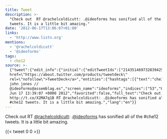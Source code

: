 ```yaml
---
title: Tweet
description: >-
  "Check out  RT @rachelcoldicutt: .@ideoforms has sonified all of the #che12
  tweets. It is a little bit amazing."
date: '2012-06-17T13:06:07+01:00'
links:
  - 'http://www.listn.org'
mentions:
  - '@rachelcoldicutt'
  - '@ideoforms'
tags:
  - che12
source: >-
  {"tweet":{"edit_info":{"initial":{"editTweetIds":["214351469732839425"],"editableUntil":"2012-06-17T14:39:07.499Z","editsRemaining":"5","isEditEligible":true}},"retweeted":false,"source":"<a
  href=\"https://about.twitter.com/products/tweetdeck\"
  rel=\"nofollow\">TweetDeck</a>","entities":{"hashtags":[{"text":"che12","indices":["88","94"]}],"symbols":[],"user_mentions":[{"name":"@rachelcoldicutt@assemblag.es","screen_name":"rachelcoldicutt","indices":["34","50"],"id_str":"16313292","id":"16313292"},{"name":"daniel
  john jones //
  @ideoforms@assemblag.es","screen_name":"ideoforms","indices":["53","63"],"id_str":"70773071","id":"70773071"}],"urls":[{"url":"http://t.co/X2MA7q1B","expanded_url":"http://www.listn.org","display_url":"listn.org","indices":["10","30"]}]},"display_text_range":["0","130"],"favorite_count":"0","id_str":"214351469732839425","truncated":false,"retweet_count":"0","id":"214351469732839425","possibly_sensitive":false,"created_at":"Sun
  Jun 17 13:39:07 +0000 2012","favorited":false,"full_text":"Check out
  http://t.co/X2MA7q1B RT @rachelcoldicutt: .@ideoforms has sonified all of the
  #che12 tweets. It is a little bit amazing.","lang":"en"}}
---
```

Check out  RT [@rachelcoldicutt](https://twitter.com/@rachelcoldicutt): .[@ideoforms](https://twitter.com/@ideoforms) has sonified all of the #che12 tweets. It is a little bit amazing.
    
{{< tweet 0 0 >}}
    
